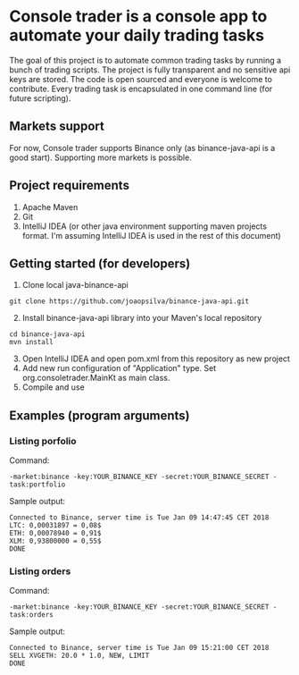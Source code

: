 # Console trader is a console app to automate your daily trading tasks

The goal of this project is to automate common trading tasks by running  a bunch of trading scripts. The project is fully transparent and no sensitive api keys are stored. The code is open sourced and everyone is welcome to contribute. Every trading task is encapsulated in one command line (for future scripting).

## Markets support
For now, Console trader supports Binance only (as binance-java-api is a good start). Supporting more markets is possible.

## Project requirements
1. Apache Maven
2. Git
3. IntelliJ IDEA (or other java environment supporting maven projects format. I'm assuming IntelliJ IDEA is used in the rest of this document)

## Getting started (for developers)
1. Clone local java-binance-api
```
git clone https://github.com/joaopsilva/binance-java-api.git
```

2. Install binance-java-api library into your Maven's local repository
```
cd binance-java-api
mvn install
```

3. Open IntelliJ IDEA and open pom.xml from this repository as new project
4. Add new run configuration of "Application" type. Set org.consoletrader.MainKt as main class.
5. Compile and use

## Examples (program arguments)

### Listing porfolio
Command:
```
-market:binance -key:YOUR_BINANCE_KEY -secret:YOUR_BINANCE_SECRET -task:portfolio
```

Sample output:
```
Connected to Binance, server time is Tue Jan 09 14:47:45 CET 2018
LTC: 0,00031897 = 0,08$
ETH: 0,00078940 = 0,91$
XLM: 0,93800000 = 0,55$
DONE
```

### Listing orders
Command:
```
-market:binance -key:YOUR_BINANCE_KEY -secret:YOUR_BINANCE_SECRET -task:orders
```

Sample output:
```
Connected to Binance, server time is Tue Jan 09 15:21:00 CET 2018
SELL XVGETH: 20.0 * 1.0, NEW, LIMIT
DONE

```
